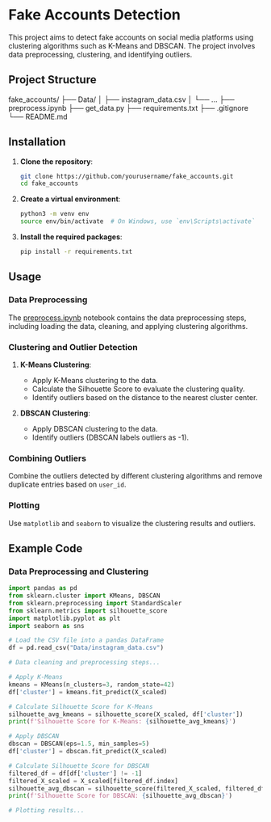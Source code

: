 # Fake Accounts Detection

This project aims to detect fake accounts on social media platforms using clustering algorithms such as K-Means and DBSCAN. The project involves data preprocessing, clustering, and identifying outliers.

## Project Structure

fake_accounts/ ├── Data/ │ ├── instagram_data.csv │ └── ... ├── preprocess.ipynb ├── get_data.py ├── requirements.txt ├── .gitignore └── README.md

## Installation

1. **Clone the repository**:
    ```sh
    git clone https://github.com/yourusername/fake_accounts.git
    cd fake_accounts
    ```

2. **Create a virtual environment**:
    ```sh
    python3 -m venv env
    source env/bin/activate  # On Windows, use `env\Scripts\activate`
    ```

3. **Install the required packages**:
    ```sh
    pip install -r requirements.txt
    ```

## Usage

### Data Preprocessing

The [preprocess.ipynb](http://_vscodecontentref_/3) notebook contains the data preprocessing steps, including loading the data, cleaning, and applying clustering algorithms.

### Clustering and Outlier Detection

1. **K-Means Clustering**:
    - Apply K-Means clustering to the data.
    - Calculate the Silhouette Score to evaluate the clustering quality.
    - Identify outliers based on the distance to the nearest cluster center.

2. **DBSCAN Clustering**:
    - Apply DBSCAN clustering to the data.
    - Identify outliers (DBSCAN labels outliers as -1).

### Combining Outliers

Combine the outliers detected by different clustering algorithms and remove duplicate entries based on `user_id`.

### Plotting

Use `matplotlib` and `seaborn` to visualize the clustering results and outliers.

## Example Code

### Data Preprocessing and Clustering

```python
import pandas as pd
from sklearn.cluster import KMeans, DBSCAN
from sklearn.preprocessing import StandardScaler
from sklearn.metrics import silhouette_score
import matplotlib.pyplot as plt
import seaborn as sns

# Load the CSV file into a pandas DataFrame
df = pd.read_csv("Data/instagram_data.csv")

# Data cleaning and preprocessing steps...

# Apply K-Means
kmeans = KMeans(n_clusters=3, random_state=42)
df['cluster'] = kmeans.fit_predict(X_scaled)

# Calculate Silhouette Score for K-Means
silhouette_avg_kmeans = silhouette_score(X_scaled, df['cluster'])
print(f'Silhouette Score for K-Means: {silhouette_avg_kmeans}')

# Apply DBSCAN
dbscan = DBSCAN(eps=1.5, min_samples=5)
df['cluster'] = dbscan.fit_predict(X_scaled)

# Calculate Silhouette Score for DBSCAN
filtered_df = df[df['cluster'] != -1]
filtered_X_scaled = X_scaled[filtered_df.index]
silhouette_avg_dbscan = silhouette_score(filtered_X_scaled, filtered_df['cluster'])
print(f'Silhouette Score for DBSCAN: {silhouette_avg_dbscan}')

# Plotting results...